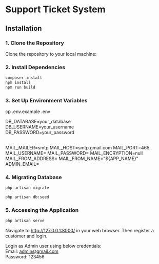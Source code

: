 # Support Ticket System

## Installation

### 1. Clone the Repository 

Clone the repository to your local machine:

### 2. Install Dependencies

```bash
composer install
npm install
npm run build
```

### 3. Set Up Environment Variables

cp .env.example .env

DB_DATABASE=your_database <br />
DB_USERNAME=your_username <br />
DB_PASSWORD=your_password <br /><br />

MAIL_MAILER=smtp
MAIL_HOST=smtp.gmail.com
MAIL_PORT=465
MAIL_USERNAME=
MAIL_PASSWORD=
MAIL_ENCRYPTION=null
MAIL_FROM_ADDRESS=
MAIL_FROM_NAME="${APP_NAME}"
ADMIN_EMAIL=

### 4. Migrating Database

```bash
php artisan migrate
```

```bash
php artisan db:seed
```

### 5. Accessing the Application

```bash
php artisan serve
```

Navigate to http://127.0.0.1:8000/ in your web browser.
Then register a customer and login.

Login  as Admin user using below credentials:<br />
Email: admin@gmail.com <br />
Password: 123456
